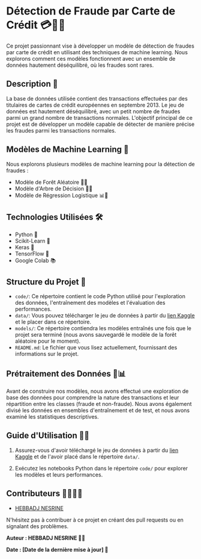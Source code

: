 # Détection de Fraude par Carte de Crédit 💳🕵️‍♂️

Ce projet passionnant vise à développer un modèle de détection de fraudes par carte de crédit en utilisant des techniques de machine learning. Nous explorons comment ces modèles fonctionnent avec un ensemble de données hautement déséquilibré, où les fraudes sont rares.

## Description 📄

La base de données utilisée contient des transactions effectuées par des titulaires de cartes de crédit européennes en septembre 2013. Le jeu de données est hautement déséquilibré, avec un petit nombre de fraudes parmi un grand nombre de transactions normales. L'objectif principal de ce projet est de développer un modèle capable de détecter de manière précise les fraudes parmi les transactions normales.

## Modèles de Machine Learning 🤖

Nous explorons plusieurs modèles de machine learning pour la détection de fraudes :

- Modèle de Forêt Aléatoire 🌲🔮
- Modèle d'Arbre de Décision 🌳🧠
- Modèle de Régression Logistique 📊🧮

## Technologies Utilisées 🛠

- Python 🐍
- Scikit-Learn 🧬
- Keras 🧠
- TensorFlow 🧪
- Google Colab 📚

## Structure du Projet 📂

- `code/`: Ce répertoire contient le code Python utilisé pour l'exploration des données, l'entraînement des modèles et l'évaluation des performances.
- `data/`: Vous pouvez télécharger le jeu de données à partir du [lien Kaggle](https://www.kaggle.com/datasets/mlg-ulb/creditcardfraud?resource=download) et le placer dans ce répertoire.
- `models/`: Ce répertoire contiendra les modèles entraînés une fois que le projet sera terminé (nous avons sauvegardé le modèle de la forêt aléatoire pour le moment).
- `README.md`: Le fichier que vous lisez actuellement, fournissant des informations sur le projet.

## Prétraitement des Données 🧹📊

Avant de construire nos modèles, nous avons effectué une exploration de base des données pour comprendre la nature des transactions et leur répartition entre les classes (fraude et non-fraude). Nous avons également divisé les données en ensembles d'entraînement et de test, et nous avons examiné les statistiques descriptives.

## Guide d'Utilisation 📖🚀

1. Assurez-vous d'avoir téléchargé le jeu de données à partir du [lien Kaggle](https://www.kaggle.com/datasets/mlg-ulb/creditcardfraud?resource=download) et de l'avoir placé dans le répertoire `data/`.

2. Exécutez les notebooks Python dans le répertoire `code/` pour explorer les modèles et leurs performances.

## Contributeurs 👩‍💻👨‍💻

- [HEBBADJ NESRINE](https://github.com/Nesrineheb)

N'hésitez pas à contribuer à ce projet en créant des pull requests ou en signalant des problèmes.

**Auteur : HEBBADJ NESRINE 🧑‍💻**

**Date : [Date de la dernière mise à jour] 📅**
